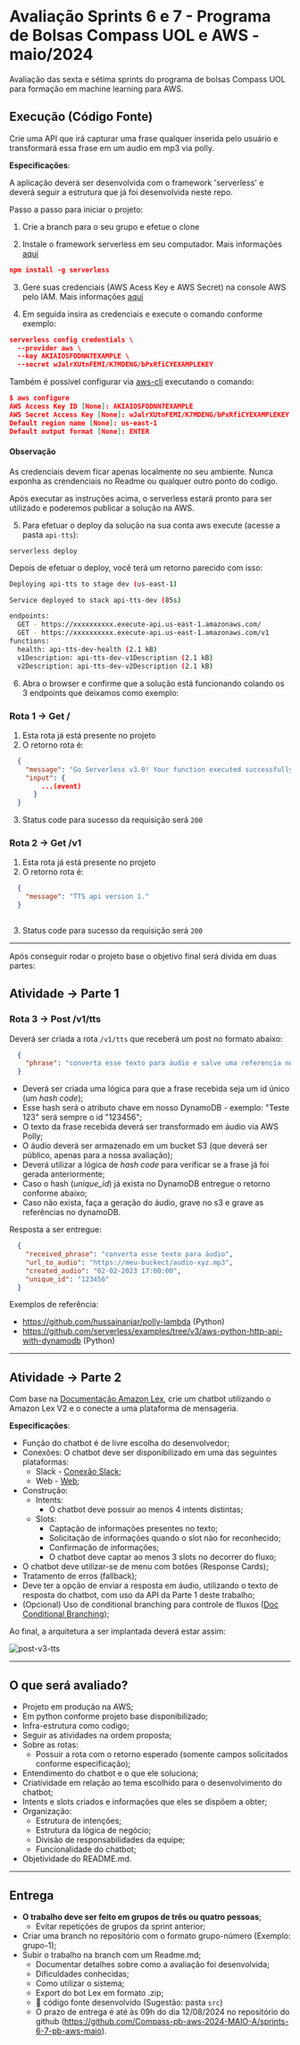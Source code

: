 # Avaliação Sprints 6 e 7 - Programa de Bolsas Compass UOL e AWS - maio/2024
Avaliação das sexta e sétima sprints do programa de bolsas Compass UOL para formação em machine learning para AWS.
## Execução (Código Fonte)

Crie uma API que irá capturar uma frase qualquer inserida pelo usuário e transformará essa frase em um audio em mp3 via polly.

**Especificações**:

A aplicação deverá ser desenvolvida com o framework 'serverless' e deverá seguir a estrutura que já foi desenvolvida neste repo.

Passo a passo para iniciar o projeto:

1. Crie a branch para o seu grupo e efetue o clone

2. Instale o framework serverless em seu computador. Mais informações [aqui](https://www.serverless.com/framework/docs/getting-started)

```json
npm install -g serverless
```

3. Gere suas credenciais (AWS Acess Key e AWS Secret) na console AWS pelo IAM. Mais informações [aqui](https://www.serverless.com/framework/docs/providers/aws/guide/credentials/)

4. Em seguida insira as credenciais e execute o comando conforme exemplo:

```json
serverless config credentials \
  --provider aws \
  --key AKIAIOSFODNN7EXAMPLE \
  --secret wJalrXUtnFEMI/K7MDENG/bPxRfiCYEXAMPLEKEY
  ```

Também é possivel configurar via [aws-cli](https://docs.aws.amazon.com/cli/latest/userguide/getting-started-install.html) executando o comando:

```json
$ aws configure
AWS Access Key ID [None]: AKIAIOSFODNN7EXAMPLE
AWS Secret Access Key [None]: wJalrXUtnFEMI/K7MDENG/bPxRfiCYEXAMPLEKEY
Default region name [None]: us-east-1
Default output format [None]: ENTER
  ```

#### Observação

As credenciais devem ficar apenas localmente no seu ambiente. Nunca exponha as crendenciais no Readme ou qualquer outro ponto do codigo.

Após executar as instruções acima, o serverless estará pronto para ser utilizado e poderemos publicar a solução na AWS.

5. Para efetuar o deploy da solução na sua conta aws execute (acesse a pasta `api-tts`):

```
serverless deploy
```

Depois de efetuar o deploy, vocẽ terá um retorno parecido com isso:

```bash
Deploying api-tts to stage dev (us-east-1)

Service deployed to stack api-tts-dev (85s)

endpoints:
  GET - https://xxxxxxxxxx.execute-api.us-east-1.amazonaws.com/
  GET - https://xxxxxxxxxx.execute-api.us-east-1.amazonaws.com/v1
functions:
  health: api-tts-dev-health (2.1 kB)
  v1Description: api-tts-dev-v1Description (2.1 kB)
  v2Description: api-tts-dev-v2Description (2.1 kB)
```

6. Abra o browser e confirme que a solução está funcionando colando os 3 endpoints que deixamos como exemplo:

### Rota 1 → Get /

1. Esta rota já está presente no projeto
2. O retorno rota é:

```json
  {
    "message": "Go Serverless v3.0! Your function executed successfully!",
    "input": { 
        ...(event)
      }
  }
```

3. Status code para sucesso da requisição será `200`

### Rota 2 → Get /v1

1. Esta rota já está presente no projeto
2. O retorno rota é:

```json
  {
    "message": "TTS api version 1."
  }
 
```

3. Status code para sucesso da requisição será `200`


***

Após conseguir rodar o projeto base o objetivo final será divida em duas partes:

## Atividade -> Parte 1

### Rota 3 -> Post /v1/tts

Deverá ser criada a rota `/v1/tts` que receberá um post no formato abaixo:

```json
  {
    "phrase": "converta esse texto para áudio e salve uma referencia no dynamoDB. Caso a referencia já exista me devolva a URL com audio já gerado"
  }
```

- Deverá ser criada uma lógica para que a frase recebida seja um id único (um _hash code_);
- Esse hash será o atributo chave em nosso DynamoDB - exemplo: "Teste 123" será sempre o id "123456";
- O texto da frase recebida deverá ser transformado em áudio via AWS Polly;
- O áudio deverá ser armazenado em um bucket S3 (que deverá ser público, apenas para a nossa avaliação);
- Deverá utilizar a lógica de _hash code_ para verificar se a frase já foi gerada anteriormente;
- Caso o hash (_unique_id_) já exista no DynamoDB entregue o retorno conforme abaixo;
- Caso não exista, faça a geração do áudio, grave no s3 e grave as referências no dynamoDB.

Resposta a ser entregue:

```json
  {
    "received_phrase": "converta esse texto para áudio",
    "url_to_audio": "https://meu-buckect/audio-xyz.mp3",
    "created_audio": "02-02-2023 17:00:00",
    "unique_id": "123456"
  }
```

Exemplos de referência:

- <https://github.com/hussainanjar/polly-lambda> (Python)
- <https://github.com/serverless/examples/tree/v3/aws-python-http-api-with-dynamodb> (Python)

***

## Atividade -> Parte 2

Com base na [Documentação Amazon Lex](https://compasso-my.sharepoint.com/:f:/g/personal/lucas_sousa_compasso_com_br/Eph8d9BDeRhGhBzyoAYRLZUBhfjA54P1-5YHERGaN5_Osg?e=1ibFDI), crie um chatbot utilizando o Amazon Lex V2 e o conecte a uma plataforma de mensageria.

**Especificações**:

- Função do chatbot é de livre escolha do desenvolvedor;
- Conexões: O chatbot deve ser disponibilizado em uma das seguintes plataformas:  
  - Slack - [Conexão Slack](https://docs.aws.amazon.com/pt_br/lex/latest/dg/slack-bot-association.html);  
  - Web - [Web](https://github.com/aws-samples/aws-lex-web-ui);
- Construção:
  - Intents:
    - O chatbot deve possuir ao menos 4 intents distintas;  
  - Slots:
    - Captação de informações presentes no texto;
    - Solicitação de informações quando o slot não for reconhecido;
    - Confirmação de informações;
    - O chatbot deve captar ao menos 3 slots no decorrer do fluxo;
- O chatbot deve utilizar-se de menu com botões (Response Cards);
- Tratamento de erros (fallback);
- Deve ter a opção de enviar a resposta em áudio, utilizando o texto de resposta do chatbot, com uso da API da Parte 1 deste trabalho;
- (Opcional) Uso de conditional branching para controle de fluxos ([Doc Conditional Branching](https://docs.aws.amazon.com/pt_br/lexv2/latest/dg/paths-branching.html));

Ao final, a arquitetura a ser implantada deverá estar assim:

![post-v3-tts](./assets/sprints6-7.jpg)

***

## O que será avaliado?

- Projeto em produção na AWS;
- Em python conforme projeto base disponibilizado;
- Infra-estrutura como codigo;
- Seguir as atividades na ordem proposta;
- Sobre as rotas:
  - Possuir a rota com o retorno esperado (somente campos solicitados conforme especificação);
- Entendimento do chatbot e o que ele soluciona;
- Criatividade em relação ao tema escolhido para o desenvolvimento do chatbot;
- Intents e slots criados e informações que eles se dispõem a obter;
- Organização:  
  - Estrutura de intenções;  
  - Estrutura da lógica de negócio;  
  - Divisão de responsabilidades da equipe;  
  - Funcionalidade do chatbot;
- Objetividade do README.md.

***

## Entrega

- **O trabalho deve ser feito em grupos de três ou quatro pessoas**;
  - Evitar repetições de grupos da sprint anterior;
- Criar uma branch no repositório com o formato grupo-número (Exemplo: grupo-1);
- Subir o trabalho na branch com um Readme.md;
  - Documentar detalhes sobre como a avaliação foi desenvolvida;
  - Dificuldades conhecidas;
  - Como utilizar o sistema;
  - Export do bot Lex em formato .zip;
  - 🔨 código fonte desenvolvido (Sugestão: pasta `src`)
  - O prazo de entrega é até às 09h do dia 12/08/2024 no repositório do github (https://github.com/Compass-pb-aws-2024-MAIO-A/sprints-6-7-pb-aws-maio).
